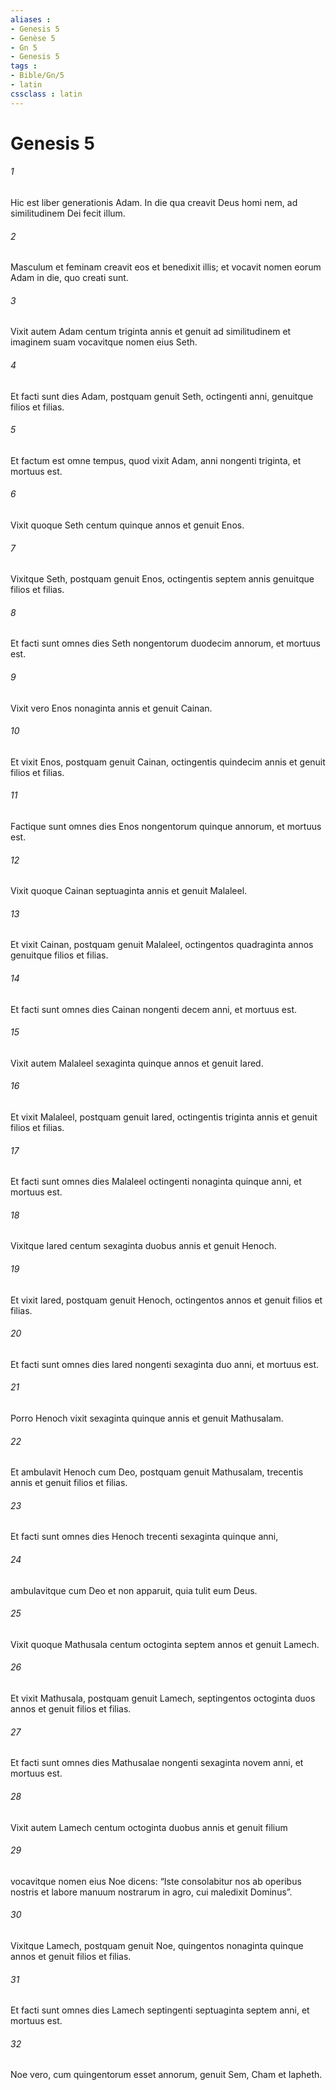 ```yaml
---
aliases : 
- Genesis 5
- Genèse 5
- Gn 5
- Genesis 5
tags : 
- Bible/Gn/5
- latin
cssclass : latin
---
```


# Genesis 5

###### 1
Hic est liber generationis Adam. In die qua creavit Deus homi nem, ad similitudinem Dei fecit illum. 
###### 2
Masculum et feminam creavit eos et benedixit illis; et vocavit nomen eorum Adam in die, quo creati sunt. 
###### 3
Vixit autem Adam centum triginta annis et genuit ad similitudinem et imaginem suam vocavitque nomen eius Seth. 
###### 4
Et facti sunt dies Adam, postquam genuit Seth, octingenti anni, genuitque filios et filias. 
###### 5
Et factum est omne tempus, quod vixit Adam, anni nongenti triginta, et mortuus est.
###### 6
Vixit quoque Seth centum quinque annos et genuit Enos. 
###### 7
Vixitque Seth, postquam genuit Enos, octingentis septem annis genuitque filios et filias. 
###### 8
Et facti sunt omnes dies Seth nongentorum duodecim annorum, et mortuus est.
###### 9
Vixit vero Enos nonaginta annis et genuit Cainan. 
###### 10
Et vixit Enos, postquam genuit Cainan, octingentis quindecim annis et genuit filios et filias. 
###### 11
Factique sunt omnes dies Enos nongentorum quinque annorum, et mortuus est.
###### 12
Vixit quoque Cainan septuaginta annis et genuit Malaleel. 
###### 13
Et vixit Cainan, postquam genuit Malaleel, octingentos quadraginta annos genuitque filios et filias. 
###### 14
Et facti sunt omnes dies Cainan nongenti decem anni, et mortuus est.
###### 15
Vixit autem Malaleel sexaginta quinque annos et genuit Iared. 
###### 16
Et vixit Malaleel, postquam genuit Iared, octingentis triginta annis et genuit filios et filias. 
###### 17
Et facti sunt omnes dies Malaleel octingenti nonaginta quinque anni, et mortuus est.
###### 18
Vixitque Iared centum sexaginta duobus annis et genuit Henoch. 
###### 19
Et vixit Iared, postquam genuit Henoch, octingentos annos et genuit filios et filias. 
###### 20
Et facti sunt omnes dies Iared nongenti sexaginta duo anni, et mortuus est.
###### 21
Porro Henoch vixit sexaginta quinque annis et genuit Mathusalam. 
###### 22
Et ambulavit Henoch cum Deo, postquam genuit Mathusalam, trecentis annis et genuit filios et filias. 
###### 23
Et facti sunt omnes dies Henoch trecenti sexaginta quinque anni, 
###### 24
ambulavitque cum Deo et non apparuit, quia tulit eum Deus.
###### 25
Vixit quoque Mathusala centum octoginta septem annos et genuit Lamech. 
###### 26
Et vixit Mathusala, postquam genuit Lamech, septingentos octoginta duos annos et genuit filios et filias. 
###### 27
Et facti sunt omnes dies Mathusalae nongenti sexaginta novem anni, et mortuus est.
###### 28
Vixit autem Lamech centum octoginta duobus annis et genuit filium 
###### 29
vocavitque nomen eius Noe dicens: “Iste consolabitur nos ab operibus nostris et labore manuum nostrarum in agro, cui maledixit Dominus”. 
###### 30
Vixitque Lamech, postquam genuit Noe, quingentos nonaginta quinque annos et genuit filios et filias. 
###### 31
Et facti sunt omnes dies Lamech septingenti septuaginta septem anni, et mortuus est.
###### 32
Noe vero, cum quingentorum esset annorum, genuit Sem, Cham et Iapheth.
